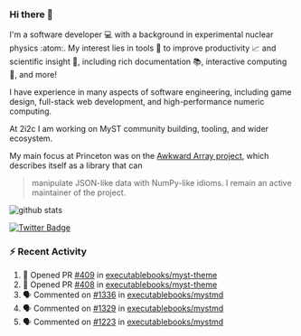 ### Hi there 👋 

I'm a software developer 💻 with a background in experimental nuclear physics :atom:. My interest lies in tools :wrench: to improve productivity :chart_with_upwards_trend: and scientific insight :telescope:, including rich documentation 📚, interactive computing 🧮, and more! 

I have experience in many aspects of software engineering, including game design, full-stack web development, and high-performance numeric computing. 

At 2i2c I am working on MyST community building, tooling, and wider ecosystem. 

My main focus at Princeton was on the [Awkward Array project](awkward-array.org/), which describes itself as a library that can 
> manipulate JSON-like data with NumPy-like idioms. I remain an active maintainer of the project. 

![github stats](https://github-readme-stats.vercel.app/api?username=agoose77&show_icons=true&hide_rank=true&hide_title=true&bg_color=30,e76445,904e95&text_color=efe3ec&icon_color=efe3ec)
<!--
**agoose77/agoose77** is a ✨ _special_ ✨ repository because its `README.md` (this file) appears on your GitHub profile.

Here are some ideas to get you started:

- 🔭 I’m currently working on ...
- 🌱 I’m currently learning ...
- 👯 I’m looking to collaborate on ...
- 🤔 I’m looking for help with ...
- 💬 Ask me about ...
- 📫 How to reach me: ...
- 😄 Pronouns: ...
- ⚡ Fun fact: ...
-->

[![Twitter Badge](https://img.shields.io/twitter/follow/agoose77?style=flat-square&logo=Twitter&logoColor=white&color=cornflowerblue)](https://twitter.com/agoose77)

### :zap: Recent Activity

<!--START_SECTION:activity-->
1. 💪 Opened PR [#409](https://github.com/executablebooks/myst-theme/pull/409) in [executablebooks/myst-theme](https://github.com/executablebooks/myst-theme)
2. 💪 Opened PR [#408](https://github.com/executablebooks/myst-theme/pull/408) in [executablebooks/myst-theme](https://github.com/executablebooks/myst-theme)
3. 🗣 Commented on [#1336](https://github.com/executablebooks/mystmd/issues/1336#issuecomment-2180546014) in [executablebooks/mystmd](https://github.com/executablebooks/mystmd)
4. 🗣 Commented on [#1329](https://github.com/executablebooks/mystmd/pull/1329#issuecomment-2180331068) in [executablebooks/mystmd](https://github.com/executablebooks/mystmd)
5. 🗣 Commented on [#1223](https://github.com/executablebooks/mystmd/pull/1223#issuecomment-2179478099) in [executablebooks/mystmd](https://github.com/executablebooks/mystmd)
<!--END_SECTION:activity-->
